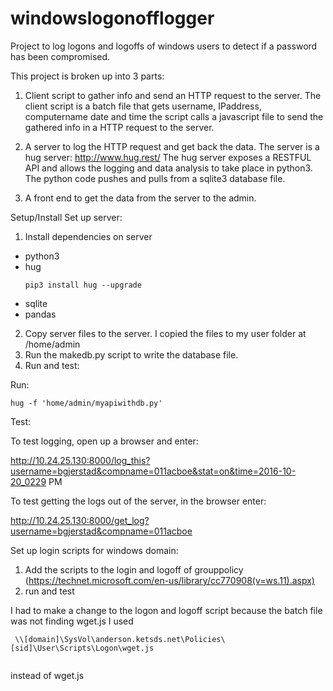 # windowslogonofflogger
Project to log logons and logoffs of windows users to detect if a password has been compromised. 

This project is broken up into 3 parts:

1. Client script to gather info and send an HTTP request to the server.
The client script is a batch file that gets username, IPaddress, computername date and time 
the script calls a javascript file to send the gathered info in a HTTP request to the server. 

2. A server to log the HTTP request and get back the data.
The server is a hug server: http://www.hug.rest/ 
The hug server exposes a RESTFUL API and allows the logging and data analysis to take place in python3. 
The python code pushes and pulls from a sqlite3 database file. 

3. A front end to get the data from the server to the admin. 

Setup/Install
Set up server:

1. Install dependencies on server
  * python3
  * hug
    ```
    pip3 install hug --upgrade

    ```
  * sqlite
  * pandas
2. Copy server files to the server.
  I copied the files to my user folder at /home/admin
3. Run the makedb.py script to write the database file.
4. Run and test:

  Run:
  ```
  hug -f 'home/admin/myapiwithdb.py'
  
  ```
  Test:
  
  To test logging, open up a browser and enter:
  
  http://10.24.25.130:8000/log_this?username=bgjerstad&compname=011acboe&stat=on&time=2016-10-20_0229 PM
  
  To test getting the logs out of the server, in the browser enter:
  
  http://10.24.25.130:8000/get_log?username=bgjerstad&compname=011acboe
  
 
Set up login scripts for windows domain:

1. Add the scripts to the login and logoff of grouppolicy
 (https://technet.microsoft.com/en-us/library/cc770908(v=ws.11).aspx)
2. run and test

I had to make a change to the logon and logoff script because the batch file was not finding wget.js
 I used
 ```
  \\[domain]\SysVol\anderson.ketsds.net\Policies\[sid]\User\Scripts\Logon\wget.js
  
```
instead of wget.js
